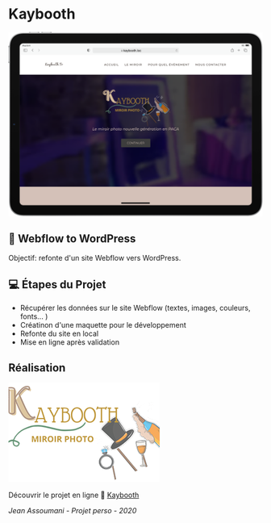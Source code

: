 # Kaybooth

![Kayboot](/img/kaybooth.png)

## 🚸 Webflow to WordPress

Objectif: refonte d'un site Webflow vers WordPress.

## 💻 Étapes du Projet

- Récupérer les données sur le site Webflow (textes, images, couleurs, fonts... )
- Créatinon d'une maquette pour le développement
- Refonte du site en local 
- Mise en ligne après validation

## Réalisation

![Kaybooth](/img/kaybooth_logo_transparent-300x197.png)

Découvrir le projet en ligne 🔗 [Kaybooth](https://kaybooth.assoumani.pro/)
<p><em>Jean Assoumani - Projet perso - 2020</em></p>